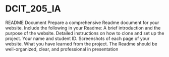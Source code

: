 # DCIT_205_IA

README Document
Prepare a comprehensive Readme document for your website.
Include the following in your Readme:
A brief introduction and the purpose of the website.
Detailed instructions on how to clone and set up the project.
Your name and student ID.
Screenshots of each page of your website.
What you have learned from the project.
The Readme should be well-organized, clear, and professional in presentation
